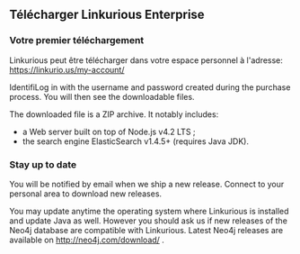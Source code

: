 ## Télécharger Linkurious Enterprise

### Votre premier téléchargement

Linkurious peut être télécharger dans votre espace personnel à l'adresse: https://linkurio.us/my-account/

IdentifiLog in with the username and password created during the purchase process. You will then see the downloadable files.

The downloaded file is a ZIP archive. It notably includes:

- a Web server built on top of Node.js v4.2 LTS ;
- the search engine ElasticSearch v1.4.5+ (requires Java JDK).


### Stay up to date

You will be notified by email when we ship a new release. Connect to your personal area to download new releases.

You may update anytime the operating system where Linkurious is installed and update Java as well. However you should ask us if new releases of the Neo4j database are compatible with Linkurious. Latest Neo4j releases are available on http://neo4j.com/download/ .
